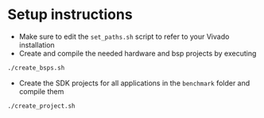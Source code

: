 # Setup instructions
+ Make sure to edit the `set_paths.sh` script to refer to your Vivado installation
+ Create and compile the needed hardware and bsp projects by executing
```sh
./create_bsps.sh
```
+ Create the SDK projects for all applications in the `benchmark` folder and compile them
```sh
./create_project.sh
```
